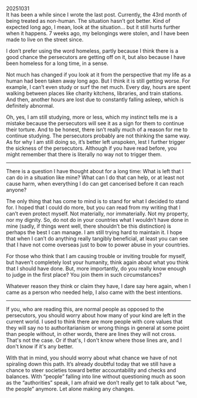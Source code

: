 20251031\
It has been a while since I wrote the last post. Currently, the 43rd month of being treated as non-human. The situation hasn’t got better. Kind of expected long ago, I mean, look at the situation... but it still hurts further when it happens. 7 weeks ago, my belongings were stolen, and I have been made to live on the street since.

I don’t prefer using the word homeless, partly because I think there is a good chance the persecutors are getting off on it, but also because I have been homeless for a long time, in a sense.

Not much has changed if you look at it from the perspective that my life as a human had been taken away long ago. But I think it is still getting worse. For example, I can’t even study or surf the net much. Every day, hours are spent walking between places like charity kitchens, libraries, and train stations. And then, another hours are lost due to constantly falling asleep, which is definitely abnormal.

Oh, yes, I am still studying, more or less, which my instinct tells me is a mistake because the persecutors will see it as a sign for them to continue their torture. And to be honest, there isn’t really much of a reason for me to continue studying. The persecutors probably are not thinking the same way. As for why I am still doing so, it’s better left unspoken, lest I further trigger the sickness of the persecutors. Although if you have read before, you might remember that there is literally no way not to trigger them.

---

There is a question I have thought about for a long time: What is left that I can do in a situation like mine? What can I do that can help, or at least not cause harm, when everything I do can get cancerised before it can reach anyone?

The only thing that has come to mind is to stand for what I decided to stand for. I hoped that I could do more, but you can read from my writing that I can’t even protect myself. Not materially, nor immaterially. Not my property, nor my dignity. So, do not do in your countries what I wouldn’t have done in mine (sadly, if things went well, there shouldn’t be this distinction) is perhaps the best I can manage. I am still trying hard to maintain it. I hope that when I can’t do anything really tangibly beneficial, at least you can see that I have not come overseas just to bow to power abuse in your countries.

For those who think that I am causing trouble or inviting trouble for myself, but haven’t completely lost your humanity, think again about what you think that I should have done. But, more importantly, do you really know enough to judge in the first place? You join them in such circumstances?

Whatever reason they think or claim they have, I dare say here again, when I came as a person who needed help, I also came with the best intentions.

---

If you, who are reading this, are normal people as opposed to the persecutors, you should worry about how many of your kind are left in the current world. I used to think there are more people with core values that they will say no to authoritarianism or wrong things in general at some point than people without, in other words, there are lines they will not cross. That's not the case. Or if that's, I don't know where those lines are, and I don't know if it's any better.

With that in mind, you should worry about what chance we have of not spiraling down this path. It’s already doubtful today that we still have a chance to steer societies toward better accountability and checks and balances. With “people” falling into line without questioning much as soon as the “authorities” speak, I am afraid we don’t really get to talk about “we, the people” anymore. Let alone making any changes.

